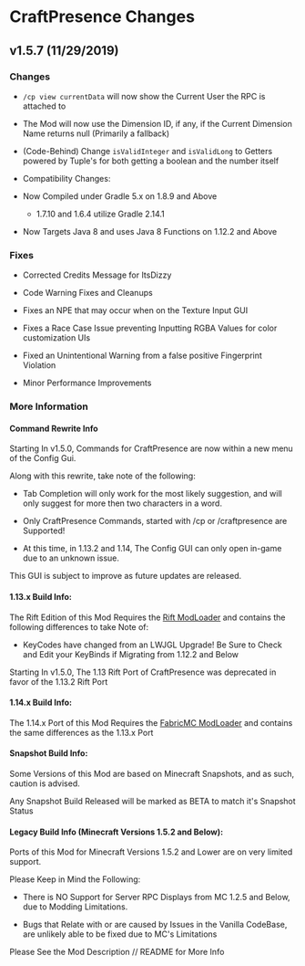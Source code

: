 # CraftPresence Changes

## v1.5.7 (11/29/2019)

### Changes

*  `/cp view currentData` will now show the Current User the RPC is attached to

*  The Mod will now use the Dimension ID, if any, if the Current Dimension Name returns null (Primarily a fallback)

*  (Code-Behind) Change `isValidInteger` and `isValidLong` to Getters powered by Tuple's for both getting a boolean and the number itself

*  Compatibility Changes:

  * Now Compiled under Gradle 5.x on 1.8.9 and Above
    
    * 1.7.10 and 1.6.4 utilize Gradle 2.14.1
  
  * Now Targets Java 8 and uses Java 8 Functions on 1.12.2 and Above

### Fixes

*  Corrected Credits Message for ItsDizzy

*  Code Warning Fixes and Cleanups

*  Fixes an NPE that may occur when on the Texture Input GUI

*  Fixes a Race Case Issue preventing Inputting RGBA Values for color customization UIs

*  Fixed an Unintentional Warning from a false positive Fingerprint Violation

*  Minor Performance Improvements

### More Information

#### Command Rewrite Info

Starting In v1.5.0, Commands for CraftPresence are now within a new menu of the Config Gui.

Along with this rewrite, take note of the following:

*  Tab Completion will only work for the most likely suggestion, and will only suggest for more then two characters in a word.

*  Only CraftPresence Commands, started with /cp or /craftpresence are Supported!

*  At this time, in 1.13.2 and 1.14, The Config GUI can only open in-game due to an unknown issue.

This GUI is subject to improve as future updates are released.

#### 1.13.x Build Info:

The Rift Edition of this Mod Requires the [Rift ModLoader](https://www.curseforge.com/minecraft/mc-mods/rift) and contains the following differences to take Note of:

*  KeyCodes have changed from an LWJGL Upgrade! Be Sure to Check and Edit your KeyBinds if Migrating from 1.12.2 and Below

Starting In v1.5.0, The 1.13 Rift Port of CraftPresence was deprecated in favor of the 1.13.2 Rift Port

#### 1.14.x Build Info:

The 1.14.x Port of this Mod Requires the [FabricMC ModLoader](https://www.curseforge.com/minecraft/mc-mods/fabric-api) and contains the same differences as the 1.13.x Port

#### Snapshot Build Info:

Some Versions of this Mod are based on Minecraft Snapshots, and as such, caution is advised.

Any Snapshot Build Released will be marked as BETA to match it's Snapshot Status

#### Legacy Build Info (Minecraft Versions 1.5.2 and Below):

Ports of this Mod for Minecraft Versions 1.5.2 and Lower are on very limited support.

Please Keep in Mind the Following:

*  There is NO Support for Server RPC Displays from MC 1.2.5 and Below, due to Modding Limitations.

*  Bugs that Relate with or are caused by Issues in the Vanilla CodeBase, are unlikely able to be fixed due to MC's Limitations

Please See the Mod Description // README for More Info
